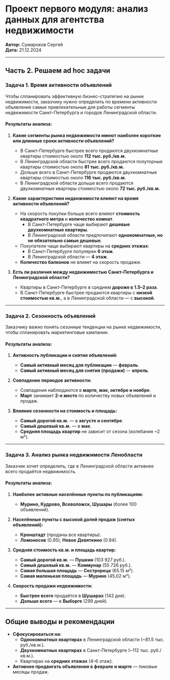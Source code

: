 # Проект первого модуля: анализ данных для агентства недвижимости  

**Автор:** Сумароков Сергей  
**Дата:** 21.12.2024  

---

## **Часть 2. Решаем ad hoc задачи**  

### **Задача 1. Время активности объявлений**  
Чтобы спланировать эффективную бизнес-стратегию на рынке недвижимости, заказчику нужно определить по времени активности объявления самые привлекательные для работы сегменты недвижимости Санкт-Петербурга и городов Ленинградской области.  

#### **Результаты анализа:**  
1. **Какие сегменты рынка недвижимости имеют наиболее короткие или длинные сроки активности объявлений?**  
   - В Санкт-Петербурге быстрее всего продаются двухкомнатные квартиры стоимостью около **112 тыс. руб./кв.м.**  
   - В Ленинградской области быстрее всего продаются полуторные квартиры стоимостью около **81 тыс. руб./кв.м.**  
   - Дольше всего в Санкт-Петербурге продаются двухкомнатные квартиры стоимостью около **116 тыс. руб./кв.м.**  
   - В Ленинградской области дольше всего продаются двухкомнатные квартиры стоимостью около **72 тыс. руб./кв.м.**  

2. **Какие характеристики недвижимости влияют на время активности объявлений?**  
   - На скорость покупки больше всего влияют **стоимость квадратного метра** и **количество комнат**.  
     - В Санкт-Петербурге чаще выбирают **дешевые двухкомнатные квартиры**.  
     - В Ленинградской области предпочитают **однокомнатные, но не обязательно самые дешевые**.  
   - Покупатели чаще выбирают квартиры на **средних этажах**:  
     - В Санкт-Петербурге популярен **6 этаж**.  
     - В Ленинградской области — **4 этаж**.  
   - **Количество балконов** не влияет на скорость продажи.  

3. **Есть ли различия между недвижимостью Санкт-Петербурга и Ленинградской области?**  
   - Квартиры в Санкт-Петербурге в среднем **дороже в 1.5–2 раза**.  
   - В Санкт-Петербурге быстрее продаются квартиры с **низкой стоимостью кв.м.**, а в Ленинградской области — с **высокой**.  

---

### **Задача 2. Сезонность объявлений**  
Заказчику важно понять сезонные тенденции на рынке недвижимости, чтобы спланировать маркетинговые кампании.  

#### **Результаты анализа:**  
1. **Активность публикации и снятия объявлений:**  
   - **Самый активный месяц для публикации** — **февраль**.  
   - **Самый активный месяц для снятия (продажи)** — **апрель**.  

2. **Совпадение периодов активности:**  
   - Совпадения наблюдаются в **марте, мае, октябре и ноябре**.  
   - **Март** занимает **2-е место** по количеству новых объявлений и продаж.  

3. **Влияние сезонности на стоимость и площадь:**  
   - **Самый дорогой кв.м.** — в **августе и сентябре**.  
   - **Самый дешевый кв.м.** — в **мае**.  
   - **Средняя площадь квартир** не зависит от сезона (колебания ~2 м²).  

---

### **Задача 3. Анализ рынка недвижимости Ленобласти**  
Заказчик хочет определить, где в Ленинградской области активнее всего продаётся недвижимость.  

#### **Результаты анализа:**  
1. **Наиболее активные населённые пункты по публикациям:**  
   - **Мурино, Кудрово, Всеволожск, Шушары** (более 100 объявлений).  

2. **Населённые пункты с высокой долей продаж (снятых объявлений):**  
   - **Кронштадт** (проданы все квартиры).  
   - **Ломоносов** (0.95), **Новое Девяткино** (0.94).  

3. **Средняя стоимость кв.м. и площадь квартир:**  
   - **Самый дорогой кв.м.** — **Пушкин** (103 927 руб.).  
   - **Самый дешевый кв.м.** — **Коммунар** (55 726 руб.).  
   - **Самая большая площадь** — **Сестрорецк** (65.15 м²).  
   - **Самая маленькая площадь** — **Мурино** (45.02 м²).  

4. **Скорость продажи недвижимости:**  
   - **Быстрее всего** продаётся в **Шушарах** (142 дня).  
   - **Дольше всего** — в **Выборге** (299 дней).  

---

## **Общие выводы и рекомендации**  
- **Сфокусироваться на:**  
  - **Однокомнатных квартирах** в Ленинградской области (~81.5 тыс. руб./кв.м.).  
  - **Двухкомнатных квартирах** в Санкт-Петербурге (~112 тыс. руб./кв.м.).  
  - Квартирах на **средних этажах** (4–6 этаж).  
- **Активнее продвигать объявления в феврале и марте** — пиковые месяцы продаж.  